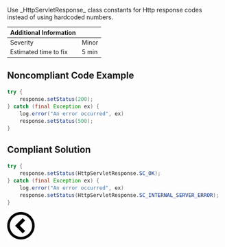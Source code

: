 <p>Use _HttpServletResponse_ class constants for Http response codes instead of using hardcoded numbers. 

| Additional Information |       |
|------------------------|-------|
| Severity               | Minor | 
| Estimated time to fix  | 5 min |
</p>

<h2>Noncompliant Code Example </h2>

```java
try {
    response.setStatus(200);
} catch (final Exception ex) {
    log.error("An error occurred", ex)
    response.setStatus(500);
}
```
<h2>Compliant Solution</h2>

```java
try {
    response.setStatus(HttpServletResponse.SC_OK);
} catch (final Exception ex) {
    log.error("An error occurred", ex)
    response.setStatus(HttpServletResponse.SC_INTERNAL_SERVER_ERROR);
}
```

[![Back to overview](back.svg)](../../README.md)